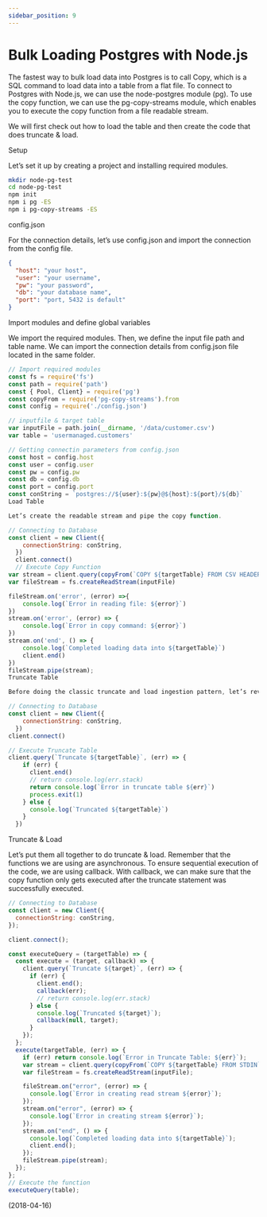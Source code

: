 ```yaml
---
sidebar_position: 9
---
```


# Bulk Loading Postgres with Node.js

The fastest way to bulk load data into Postgres is to call Copy, which is a SQL command to load data into a table from a flat file. To connect to Postgres with Node.js, we can use the node-postgres module (pg). To use the copy function, we can use the pg-copy-streams module, which enables you to execute the copy function from a file readable stream.

We will first check out how to load the table and then create the code that does truncate & load.

Setup

Let’s set it up by creating a project and installing required modules.

```bash
mkdir node-pg-test
cd node-pg-test
npm init
npm i pg -ES
npm i pg-copy-streams -ES
```

config.json

For the connection details, let’s use config.json and import the connection from the config file.

```json
{
  "host": "your host",
  "user": "your username",
  "pw": "your password",
  "db": "your database name",
  "port": "port, 5432 is default"
}
```

Import modules and define global variables

We import the required modules. Then, we define the input file path and table name. We can import the connection details from config.json file located in the same folder.

```js
// Import required modules
const fs = require('fs')
const path = require('path')
const { Pool, Client} = require('pg')
const copyFrom = require('pg-copy-streams').from
const config = require('./config.json')

// inputfile & target table
var inputFile = path.join(__dirname, '/data/customer.csv')
var table = 'usermanaged.customers'

// Getting connectin parameters from config.json
const host = config.host
const user = config.user
const pw = config.pw
const db = config.db
const port = config.port
const conString = `postgres://${user}:${pw}@${host}:${port}/${db}`
Load Table

Let’s create the readable stream and pipe the copy function.

// Connecting to Database
const client = new Client({
    connectionString: conString,
  })
  client.connect()
  // Execute Copy Function
var stream = client.query(copyFrom(`COPY ${targetTable} FROM CSV HEADER STDIN`))
var fileStream = fs.createReadStream(inputFile)

fileStream.on('error', (error) =>{
    console.log(`Error in reading file: ${error}`)
})
stream.on('error', (error) => {
    console.log(`Error in copy command: ${error}`)
})
stream.on('end', () => {
    console.log(`Completed loading data into ${targetTable}`)
    client.end()
})
fileStream.pipe(stream);
Truncate Table

Before doing the classic truncate and load ingestion pattern, let’s review the code for truncating table.

// Connecting to Database
const client = new Client({
    connectionString: conString,
  })
client.connect()

// Execute Truncate Table
client.query(`Truncate ${targetTable}`, (err) => {
    if (err) {
      client.end()
      // return console.log(err.stack)
      return console.log(`Error in truncate table ${err}`)
      process.exit(1)
    } else {
      console.log(`Truncated ${targetTable}`)
    }
  })
```

Truncate & Load

Let’s put them all together to do truncate & load. Remember that the functions we are using are asynchronous. To ensure sequential execution of the code, we are using callback. With callback, we can make sure that the copy function only gets executed after the truncate statement was successfully executed.

```js
// Connecting to Database
const client = new Client({
  connectionString: conString,
});

client.connect();

const executeQuery = (targetTable) => {
  const execute = (target, callback) => {
    client.query(`Truncate ${target}`, (err) => {
      if (err) {
        client.end();
        callback(err);
        // return console.log(err.stack)
      } else {
        console.log(`Truncated ${target}`);
        callback(null, target);
      }
    });
  };
  execute(targetTable, (err) => {
    if (err) return console.log(`Error in Truncate Table: ${err}`);
    var stream = client.query(copyFrom(`COPY ${targetTable} FROM STDIN`));
    var fileStream = fs.createReadStream(inputFile);

    fileStream.on("error", (error) => {
      console.log(`Error in creating read stream ${error}`);
    });
    stream.on("error", (error) => {
      console.log(`Error in creating stream ${error}`);
    });
    stream.on("end", () => {
      console.log(`Completed loading data into ${targetTable}`);
      client.end();
    });
    fileStream.pipe(stream);
  });
};
// Execute the function
executeQuery(table);
```

(2018-04-16)
